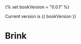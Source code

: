 {% set bookVersion = "0.0.1" %}

Current version is {{ bookVersion }}
<!-- This book can read at [magic.book.stinkiedog.com](https://magic.book.stinkiedog.com) -->

# Brink
